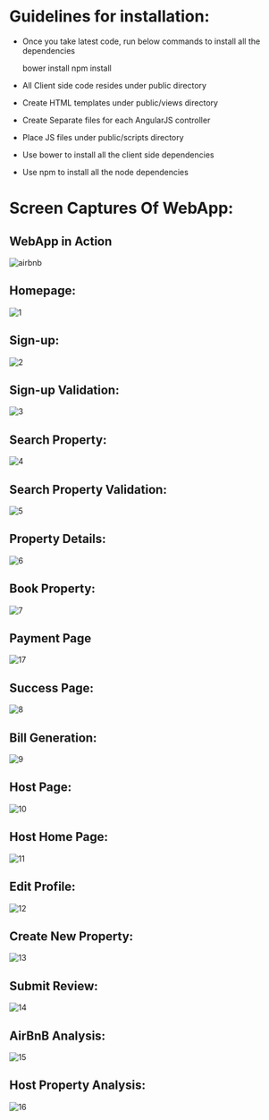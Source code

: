 # Guidelines for installation:

* Once you take latest code, run below commands to install all the dependencies

	bower install
	npm install

- All Client side code resides under public directory

* Create HTML templates under public/views directory

* Create Separate files for each AngularJS controller

* Place JS files under public/scripts directory

* Use bower to install all the client side dependencies

* Use npm to install all the node dependencies

# Screen Captures Of WebApp:

## WebApp in Action
![airbnb](https://cloud.githubusercontent.com/assets/22826481/24983073/9f42e438-1f99-11e7-9de2-4a9cf13ac04c.gif)


## Homepage:
![1](https://cloud.githubusercontent.com/assets/22826481/21554432/563aa626-cdc4-11e6-8449-f1f609dee69f.PNG)


## Sign-up:
![2](https://cloud.githubusercontent.com/assets/22826481/21554436/563f2e80-cdc4-11e6-92ce-ac57653f5110.PNG)


## Sign-up Validation:
![3](https://cloud.githubusercontent.com/assets/22826481/21554433/563c0584-cdc4-11e6-9cfc-ab6d36129a46.PNG)


## Search Property:
![4](https://cloud.githubusercontent.com/assets/22826481/21554435/563e6c52-cdc4-11e6-95bd-8f0a8dee7fb9.PNG)


## Search Property Validation:
![5](https://cloud.githubusercontent.com/assets/22826481/21554437/56452aec-cdc4-11e6-88d7-6f6bc104860e.PNG)


## Property Details:
![6](https://cloud.githubusercontent.com/assets/22826481/21554434/563cdcde-cdc4-11e6-9b3e-cf7c54344a54.PNG)


## Book Property:
![7](https://cloud.githubusercontent.com/assets/22826481/21554439/56552596-cdc4-11e6-9f95-932c29a7a6b1.PNG)


## Payment Page
![17](https://cloud.githubusercontent.com/assets/22826481/21554448/566e7262-cdc4-11e6-92fa-2d5a147efdf3.PNG)


## Success Page:
![8](https://cloud.githubusercontent.com/assets/22826481/21554438/5654e964-cdc4-11e6-8281-9f7fc965b9d7.PNG)


## Bill Generation:
![9](https://cloud.githubusercontent.com/assets/22826481/21554442/565970b0-cdc4-11e6-9e1d-93f121ac26cc.PNG)


## Host Page:
![10](https://cloud.githubusercontent.com/assets/22826481/21554441/5655ee5e-cdc4-11e6-832b-50834c2c5f59.PNG)


## Host Home Page:
![11](https://cloud.githubusercontent.com/assets/22826481/21554440/56559e5e-cdc4-11e6-856e-f40bbd2a3704.PNG)


## Edit Profile:
![12](https://cloud.githubusercontent.com/assets/22826481/21554443/5659bb06-cdc4-11e6-9032-aa0c45f1a682.PNG)


## Create New Property:
![13](https://cloud.githubusercontent.com/assets/22826481/21554445/56687bfa-cdc4-11e6-8611-8f1b22407bc0.PNG)


## Submit Review:
![14](https://cloud.githubusercontent.com/assets/22826481/21554447/566d4ac2-cdc4-11e6-941b-ddfe65c61033.PNG)


## AirBnB Analysis:
![15](https://cloud.githubusercontent.com/assets/22826481/21554444/5667c408-cdc4-11e6-96dc-97c06e9b7d8d.png)


## Host Property Analysis:
![16](https://cloud.githubusercontent.com/assets/22826481/21554446/566c859c-cdc4-11e6-9e1d-f76afb66bea7.png)
